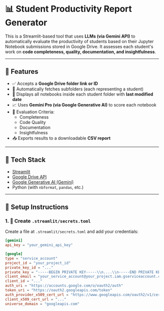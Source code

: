 # 📊 Student Productivity Report Generator

This is a Streamlit-based tool that uses **LLMs (via Gemini API)** to automatically evaluate the productivity of students based on their Jupyter Notebook submissions stored in Google Drive. It assesses each student's work on **code completeness, quality, documentation, and insightfulness**.

---

## 🚀 Features

- ✅ Accepts a **Google Drive folder link or ID**
- 📂 Automatically fetches subfolders (each representing a student)
- 📘 Displays all notebooks inside each student folder with **last modified date**
- 📈 Uses **Gemini Pro (via Google Generative AI)** to score each notebook
- 🧠 Evaluation Criteria:
  - Completeness
  - Code Quality
  - Documentation
  - Insightfulness
- 📥 Exports results to a downloadable **CSV report**

---

## 🧰 Tech Stack

- [Streamlit](https://streamlit.io/)
- [Google Drive API](https://developers.google.com/drive)
- [Google Generative AI (Gemini)](https://ai.google.dev/)
- Python (with `nbformat`, `pandas`, etc.)

---

## 🔧 Setup Instructions

### 1. 🔐 Create `.streamlit/secrets.toml`

Create a file at `.streamlit/secrets.toml` and add your credentials:

```toml
[gemini]
api_key = "your_gemini_api_key"

[google]
type = "service_account"
project_id = "your_project_id"
private_key_id = "..."
private_key = "-----BEGIN PRIVATE KEY-----\\n....\\n-----END PRIVATE KEY-----\\n"
client_email = "your_service_account@your_project.iam.gserviceaccount.com"
client_id = "..."
auth_uri = "https://accounts.google.com/o/oauth2/auth"
token_uri = "https://oauth2.googleapis.com/token"
auth_provider_x509_cert_url = "https://www.googleapis.com/oauth2/v1/certs"
client_x509_cert_url = "..."
universe_domain = "googleapis.com"

